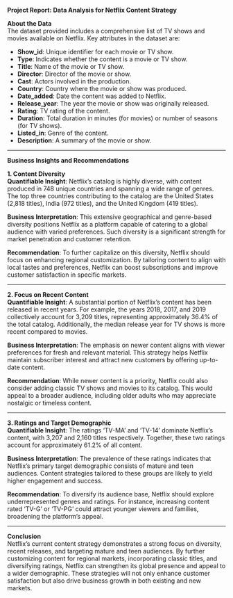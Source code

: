 **Project Report: Data Analysis for Netflix Content Strategy**

**About the Data**  
The dataset provided includes a comprehensive list of TV shows and movies available on Netflix. Key attributes in the dataset are:  
- **Show_id**: Unique identifier for each movie or TV show.  
- **Type**: Indicates whether the content is a movie or TV show.  
- **Title**: Name of the movie or TV show.  
- **Director**: Director of the movie or show.  
- **Cast**: Actors involved in the production.  
- **Country**: Country where the movie or show was produced.  
- **Date_added**: Date the content was added to Netflix.  
- **Release_year**: The year the movie or show was originally released.  
- **Rating**: TV rating of the content.  
- **Duration**: Total duration in minutes (for movies) or number of seasons (for TV shows).  
- **Listed_in**: Genre of the content.  
- **Description**: A summary of the movie or show.  

---

**Business Insights and Recommendations**  

**1. Content Diversity**  
**Quantifiable Insight**: Netflix’s catalog is highly diverse, with content produced in 748 unique countries and spanning a wide range of genres. The top three countries contributing to the catalog are the United States (2,818 titles), India (972 titles), and the United Kingdom (419 titles).  

**Business Interpretation**: This extensive geographical and genre-based diversity positions Netflix as a platform capable of catering to a global audience with varied preferences. Such diversity is a significant strength for market penetration and customer retention.  

**Recommendation**: To further capitalize on this diversity, Netflix should focus on enhancing regional customization. By tailoring content to align with local tastes and preferences, Netflix can boost subscriptions and improve customer satisfaction in specific markets.  

---

**2. Focus on Recent Content**  
**Quantifiable Insight**: A substantial portion of Netflix’s content has been released in recent years. For example, the years 2018, 2017, and 2019 collectively account for 3,209 titles, representing approximately 36.4% of the total catalog. Additionally, the median release year for TV shows is more recent compared to movies.  

**Business Interpretation**: The emphasis on newer content aligns with viewer preferences for fresh and relevant material. This strategy helps Netflix maintain subscriber interest and attract new customers by offering up-to-date content.  

**Recommendation**: While newer content is a priority, Netflix could also consider adding classic TV shows and movies to its catalog. This would appeal to a broader audience, including older adults who may appreciate nostalgic or timeless content.  

---

**3. Ratings and Target Demographic**  
**Quantifiable Insight**: The ratings ‘TV-MA’ and ‘TV-14’ dominate Netflix’s content, with 3,207 and 2,160 titles respectively. Together, these two ratings account for approximately 61.2% of all content.  

**Business Interpretation**: The prevalence of these ratings indicates that Netflix’s primary target demographic consists of mature and teen audiences. Content strategies tailored to these groups are likely to yield higher engagement and success.  

**Recommendation**: To diversify its audience base, Netflix should explore underrepresented genres and ratings. For instance, increasing content rated ‘TV-G’ or ‘TV-PG’ could attract younger viewers and families, broadening the platform’s appeal.  

---

**Conclusion**  
Netflix’s current content strategy demonstrates a strong focus on diversity, recent releases, and targeting mature and teen audiences. By further customizing content for regional markets, incorporating classic titles, and diversifying ratings, Netflix can strengthen its global presence and appeal to a wider demographic. These strategies will not only enhance customer satisfaction but also drive business growth in both existing and new markets.
